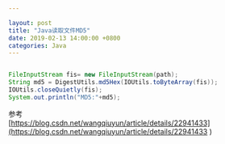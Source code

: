 ```yaml
---

layout: post 
title: "Java读取文件MD5" 
date: 2019-02-13 14:00:00 +0800
categories: Java
---
```


```java

FileInputStream fis= new FileInputStream(path);  
String md5 = DigestUtils.md5Hex(IOUtils.toByteArray(fis));  
IOUtils.closeQuietly(fis);  
System.out.println("MD5:"+md5); 

```

参考<br/>
[https://blog.csdn.net/wangqiuyun/article/details/22941433](https://blog.csdn.net/wangqiuyun/article/details/22941433 )